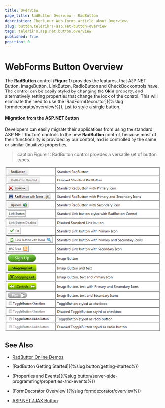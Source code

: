 ```yaml
---
title: Overview
page_title: RadButton Overview - RadButton
description: Check our Web Forms article about Overview.
slug: button/telerik's-asp.net-button-overview
tags: telerik's,asp.net,button,overview
published: True
position: 0
---
```


# WebForms Button Overview

The **RadButton** control (**Figure 1**) provides the features, that ASP.NET Button, ImageButton, LinkButton, RadioButton and CheckBox controls have. The control can be easily styled by changing the **Skin** property, and alternatively setting properties that change the look of the control. This will eliminate the need to use the [RadFormDecorator]({%slug formdecorator/overview%}), just to style a single button. 

#### Migration from the ASP.NET Button
Developers can easily migrate their applications from using the standard ASP.NET (button) controls to the new **RadButton** control, because most of their functionality is provided by our control, and is controlled by the same or similar (intuitive) properties.

>caption Figure 1: RadButton control provides a versatile set of button types.

![WebForms different types of the RadButton](images/radbuttons.png "WebForms different types of the RadButton")

## See Also

 * [RadButton Online Demos](https://demos.telerik.com/aspnet-ajax/button/examples/overview/defaultcs.aspx)
 
 * [RadButton Getting Started]({%slug button/getting-started%})
 
 * [Properties and Events]({%slug button/server-side-programming/properties-and-events%})
 
 * [FormDecorator Overview]({%slug formdecorator/overview%})

 * [ASP.NET AJAX Button](https://www.telerik.com/products/aspnet-ajax/button.aspx)

  